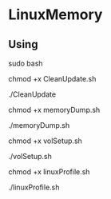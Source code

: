# LinuxMemory


Using
--------------

sudo bash

chmod +x CleanUpdate.sh

./CleanUpdate

chmod +x memoryDump.sh

./memoryDump.sh

chmod +x volSetup.sh

./volSetup.sh

chmod +x linuxProfile.sh

./linuxProfile.sh

